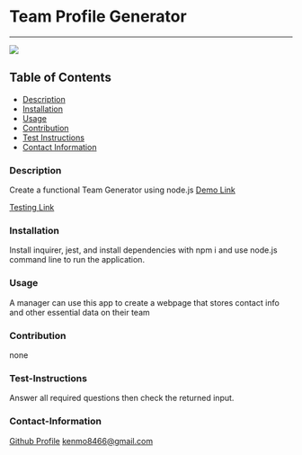 # Team Profile Generator
----
<a href="https://img.shields.io/badge/License-,Apache2.0,GNU Public v3.0,MIT,Boost Software 1.0,Creative Commons Zero v1.0 Universal,Eclipse Public 2.0,GNU Affero General Public v3.0,GNU General Public v2.0,GNU Lesser General Public v2.1,Mozilla Public 2.0,the Unilicense-brightgreen"><img src="https://img.shields.io/badge/License-MIT-brightgreen"></a>
## Table of Contents
- [Description](#description)
- [Installation](#installation)
- [Usage](#usage)
- [Contribution](#contribution)
- [Test Instructions](#test-instructions)
- [Contact Information](#contact-information)

### Description
Create a functional Team Generator using node.js 
[Demo Link](https://drive.google.com/file/d/1SL4-IvkRsMZYDZ2BDZKnEuoQHXLoFPs4/view?usp=sharing)

[Testing Link](https://drive.google.com/file/d/1sUPXLl210UABFemc6U0iSSMSk4mjXK2u/view?usp=sharing)

### Installation
Install inquirer, jest, and install dependencies with npm i and use node.js command line to run the application.
### Usage
A manager can use this app to create a webpage that stores contact info and other essential data on their  team
### Contribution
none
### Test-Instructions
Answer all required questions then check the returned input.
### Contact-Information
[Github Profile](https://github.com/kbentley7)
kenmo8466@gmail.com
